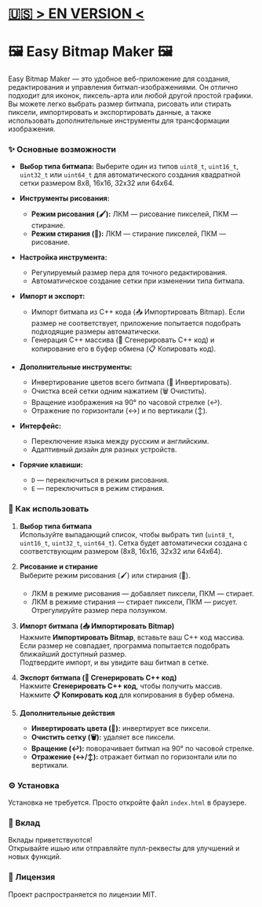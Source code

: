 # [🇺🇸 > EN VERSION <](README_EN.md)

# 🖼️ Easy Bitmap Maker 🖼️

Easy Bitmap Maker — это удобное веб-приложение для создания, редактирования и управления битмап-изображениями. Он отлично подходит для иконок, пиксель-арта или любой другой простой графики. Вы можете легко выбрать размер битмапа, рисовать или стирать пиксели, импортировать и экспортировать данные, а также использовать дополнительные инструменты для трансформации изображения.

### ✨ Основные возможности

- **Выбор типа битмапа:** Выберите один из типов `uint8_t`, `uint16_t`, `uint32_t` или `uint64_t` для автоматического создания квадратной сетки размером 8x8, 16x16, 32x32 или 64x64.

- **Инструменты рисования:**
  - **Режим рисования (🖌️):** ЛКМ — рисование пикселей, ПКМ — стирание.
  - **Режим стирания (🧹):** ЛКМ — стирание пикселей, ПКМ — рисование.

- **Настройка инструмента:**
  - Регулируемый размер пера для точного редактирования.
  - Автоматическое создание сетки при изменении типа битмапа.

- **Импорт и экспорт:**
  - Импорт битмапа из C++ кода (📥 Импортировать Bitmap). Если размер не соответствует, приложение попытается подобрать подходящие размеры автоматически.
  - Генерация C++ массива (💾 Сгенерировать C++ код) и копирование его в буфер обмена (📋 Копировать код).

- **Дополнительные инструменты:**
  - Инвертирование цветов всего битмапа (🔄 Инвертировать).
  - Очистка всей сетки одним нажатием (🗑️ Очистить).
  - Вращение изображения на 90° по часовой стрелке (↩️).
  - Отражение по горизонтали (↔️) и по вертикали (↕️).

- **Интерфейс:**
  - Переключение языка между русским и английским.
  - Адаптивный дизайн для разных устройств.

- **Горячие клавиши:**
  - `D` — переключиться в режим рисования.
  - `E` — переключиться в режим стирания.

### 📘 Как использовать

1. **Выбор типа битмапа**  
   Используйте выпадающий список, чтобы выбрать тип (`uint8_t`, `uint16_t`, `uint32_t`, `uint64_t`). Сетка будет автоматически создана с соответствующим размером (8x8, 16x16, 32x32 или 64x64).

2. **Рисование и стирание**  
   Выберите режим рисования (🖌️) или стирания (🧹).  
   - ЛКМ в режиме рисования — добавляет пиксели, ПКМ — стирает.
   - ЛКМ в режиме стирания — стирает пиксели, ПКМ — рисует.  
   Отрегулируйте размер пера ползунком.

3. **Импорт битмапа (📥 Импортировать Bitmap)**  
   Нажмите **Импортировать Bitmap**, вставьте ваш C++ код массива.  
   Если размер не совпадает, программа попытается подобрать ближайший доступный размер.  
   Подтвердите импорт, и вы увидите ваш битмап в сетке.

4. **Экспорт битмапа (💾 Сгенерировать C++ код)**  
   Нажмите **Сгенерировать C++ код**, чтобы получить массив.  
   Нажмите **📋 Копировать код** для копирования в буфер обмена.

5. **Дополнительные действия**  
   - **Инвертировать цвета (🔄):** инвертирует все пиксели.  
   - **Очистить сетку (🗑️):** удаляет все пиксели.  
   - **Вращение (↩️):** поворачивает битмап на 90° по часовой стрелке.  
   - **Отражение (↔️/↕️):** отражает битмап по горизонтали или по вертикали.

### ⚙️ Установка

Установка не требуется. Просто откройте файл `index.html` в браузере.

### 🤝 Вклад

Вклады приветствуются!  
Открывайте ишью или отправляйте пулл-реквесты для улучшений и новых функций.

### 📝 Лицензия

Проект распространяется по лицензии MIT.


